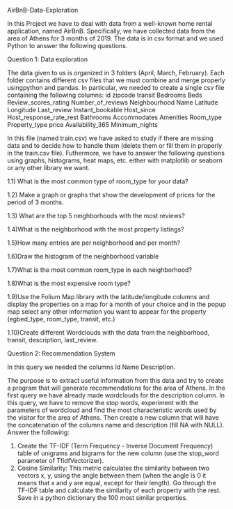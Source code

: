 AirBnB-Data-Exploration

In this Project we have to deal with data from a well-known home rental application, named AirBnB. Specifically, we have collected data from the area of Athens for 3 months of 2019. The data is in csv format and we used Python to answer the following questions.


Question 1: Data exploration

The data given to us is organized in 3 folders (April, March, February). Each folder contains different csv files that we must combine and merge properly usingpython and pandas. In particular, we needed to create a single csv file containing the following columns:
id
zipcode
transit
Bedrooms
Beds
Review_scores_rating
Number_of_reviews
Neighbourhood
Name
Latitude
Longitude
Last_review
Instant_bookable
Host_since
Host_response_rate_rest
Bathrooms
Accommodates
Amenities
Room_type
Property_type
price
Availability_365
Minimum_nights

In this file (named train.csv) we have asked to study if there are missing data and to decide how to handle them (delete them or fill them in properly in the train.csv file). Futhermore, we have to answer the following questions using graphs, histograms, heat maps, etc. either with matplotlib or seaborn or any other library we want.

1.1) What is the most common type of room_type for your data?

1.2) Make a graph or graphs that show the development of prices for the period of 3 months.

1.3) What are the top 5 neighborhoods with the most reviews?

1.4)What is the neighborhood with the most property listings?

1.5)How many entries are per neighborhood and per month?

1.6)Draw the histogram of the neighborhood variable

1.7)What is the most common room_type in each neighborhood?

1.8)What is the most expensive room type?

1.9)Use the Folium Map library with the latitude/longitude columns and display the properties on a map for a month of your choice and in the popup map select any other information you want to appear for the property (egbed_type, room_type, transit, etc.)

1.10)Create different Wordclouds with the data from the neighborhood, transit, description, last_review.

Question 2: Recommendation System

In this query we needed the columns
Id
Name
Description.

The purpose is to extract useful information from this data and try to create a program that will generate recommendations for the area of Athens. In the first query we have already made wordclouds for the description column. In this query, we have to remove the stop words, experiment with the parameters of wordcloud and find the most characteristic words used by the visitor for the area of Athens. Then create a new column that will have the concatenation of the columns name and description (fill NA with NULL). Answer the following:

1. Create the TF-IDF (Term Frequency - Inverse Document Frequency) table of unigrams and bigrams for the new column (use the stop_word parameter of TfidfVectorizer).
2. Cosine Similarity: This metric calculates the similarity between two vectors x, y, using the angle between them (when the angle is 0 it means that x and y are equal, except for their length). Go through the TF-IDF table and calculate the similarity of each property with the rest. Save in a python dictionary the 100 most similar properties.
